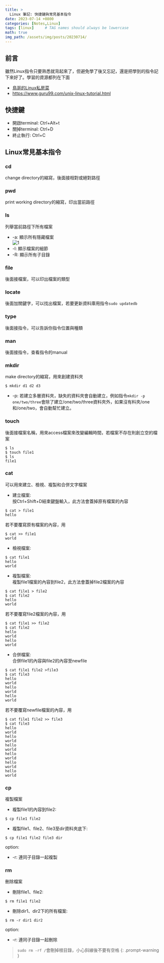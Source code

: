 ```yaml
---
title: > 
  Linux 筆記: 快捷鍵與常見基本指令
date: 2023-07-14 +0800
categories: [Notes,Linux]
tags: [linux]     # TAG names should always be lowercase
math: true
img_path: /assets/img/posts/20230714/
---
```


## 前言

雖然Linux指令只要熟悉就背起來了，但避免學了後又忘記，還是把學到的指令記下來好了。學習的資源都列在下面

- [鳥哥的Linux私房菜](https://linux.vbird.org/)
- <https://www.guru99.com/unix-linux-tutorial.html>

## 快捷鍵

- 開啟terminal: Ctrl+Alt+t
- 關掉terminal: Ctrl+D
- 終止執行: Ctrl+C

## Linux常見基本指令

### **cd**
change directory的縮寫，後面接相對或絕對路徑

### **pwd**
print working directory的縮寫，印出當前路徑

### **ls**

列舉當前路徑下所有檔案

- -a: 顯示所有隱藏檔案  
![1](1.png)
- -l: 顯示檔案的細節
- -R: 顯示所有子目錄

### **file**
後面接檔案，可以印出檔案的類型

### **locate**
後面加關鍵字，可以找出檔案，若要更新資料庫用指令`sudo updatedb`

### **type**
後面接指令，可以告訴你指令位置與種類

### **man**
後面接指令，查看指令的manual

### **mkdir**
make directory的縮寫，用來創建資料夾

```console
$ mkdir d1 d2 d3
```

- -p: 若建立多層資料夾，缺失的資料夾會自動建立，例如指令`mkdir -p one/two/three`會除了建立/one/two/three資料夾外，如果沒有料夾/one和/one/two，會自動幫忙建立。

### **touch**
後面接檔案名稱，用來access檔案來改變編輯時間，若檔案不存在則創立空的檔案

```console
$ ls
$ touch file1
$ ls
file1
```

### **cat**

可以用來建立、檢視、複製和合併文字檔案

- 建立檔案:  
按Ctrl+Shift+D結束鍵盤輸入，此方法會蓋掉原有檔案的內容
```console
$ cat > file1
hello
```
若不要覆寫原有檔案的內容，用
```console
$ cat >> file1
world
```

- 檢視檔案:  
```console
$ cat file1
hello
world
```

- 複製檔案:  
複製file1檔案的內容到file2，此方法會蓋掉file2檔案的內容
```console
$ cat file1 > file2
$ cat file2
hello
world
```
若不要覆寫file2檔案的內容，用
```console
$ cat file1 >> file2
$ cat file2
hello
world
hello
world
```

- 合併檔案:  
合併file1的內容與file2的內容至newfile
```console
$ cat file1 file2 >file3
$ cat file3
hello
world
hello
world
hello
world
```
若不要覆寫newfile檔案的內容，用
```console
$ cat file1 file2 >> file3
$ cat file3
hello
world
hello
world
hello
world
hello
world
hello
world
hello
world
```

### **cp**
複製檔案
- 複製file1的內容到file2:
```console
$ cp file1 file2
```
- 複製file1、file2、file3至dir資料夾底下:
```console
$ cp file1 file2 file3 dir
```

option:  
- -r: 連同子目錄一起複製

### **rm**
刪除檔案
- 刪除file1、file2:
```console
$ rm file1 file2
```
- 刪除dir1、dir2下的所有檔案:
```console
$ rm -r dir1 dir2
```

option:  
- -r: 連同子目錄一起刪除

> `sudo rm -rf /`會刪掉根目錄，小心斜線後不要有空格
{: .prompt-warning }